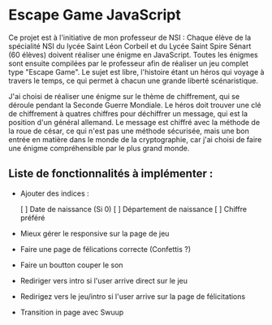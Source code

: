 # Escape Game JavaScript

Ce projet est à l'initiative de mon professeur de NSI : Chaque élève de la spécialité NSI du lycée Saint Léon Corbeil et du Lycée Saint Spire Sénart (60 élèves) doivent réaliser une énigme en JavaScript. Toutes les énigmes sont ensuite compilées par le professeur afin de réaliser un jeu complet type "Escape Game". Le sujet est libre, l'histoire étant un héros qui voyage à travers le temps, ce qui permet à chacun une grande liberté scénaristique. 

J'ai choisi de réaliser une énigme sur le thème de chiffrement, qui se déroule pendant la Seconde Guerre Mondiale. Le héros doit trouver une clé de chiffrement à quatres chiffres pour déchiffrer un message, qui est la position d'un général allemand. Le message est chiffré avec la méthode de la roue de césar, ce qui n'est pas une méthode sécurisée, mais une bon entrée en matière dans le monde de la cryptographie, car j'ai choisi de faire une énigme compréhensible par le plus grand monde.

## Liste de fonctionnalités à implémenter :

  - Ajouter des indices :

    [ ] Date de naissance (Si 0)
    [ ] Département de naissance
    [ ] Chiffre préféré

  - Mieux gérer le responsive sur la page de jeu
  - Faire une page de félications correcte (Confettis ?)
  - Faire un boutton couper le son
  - Rediriger vers intro si l'user arrive direct sur le jeu
  - Redirigez vers le jeu/intro si l'user arrive sur la page de félicitations
  - Transition in page avec Swuup
